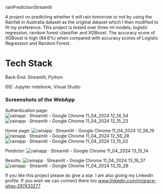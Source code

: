 rainPredictionStreamlit

A project on predicting whether it will rain tomorrow or not by using the Rainfall in Australia dataset as the original dataset which I then modified to fit my preference. This project is tested over three ml models; logistic regression, random forest classifier and XGBoost. The accuracy score of XGBoost is high (84.6%) when compared with accuracy scores of Logistic Regression and Random Forest.

# Tech Stack
Back-End: Streamlit, Python

IDE: Jupyter notebook, Visual Studio

### Screenshots of the WebApp
Authentication page:
![rainapp · Streamlit - Google Chrome 11_04_2024 12_14_54](https://github.com/Divinegrace05/rainPredictionStreamlit/assets/134943380/2ebdabc6-1e0e-4b47-84fc-9bd0dfad4e50)
![rainapp · Streamlit - Google Chrome 11_04_2024 12_15_23](https://github.com/Divinegrace05/rainPredictionStreamlit/assets/134943380/719a7bd4-da65-4a7a-a311-f42839cdb580)


Home page:
![rainapp · Streamlit - Google Chrome 11_04_2024 12_56_19](https://github.com/Divinegrace05/rainPredictionStreamlit/assets/134943380/9205c0f4-6b79-4c5b-ade9-c10ed51d008c)
![rainapp · Streamlit - Google Chrome 11_04_2024 12_56_28](https://github.com/Divinegrace05/rainPredictionStreamlit/assets/134943380/be939591-cfaf-4419-bcee-0c8ebbde71ce)
![rainapp · Streamlit - Google Chrome 11_04_2024 13_15_02](https://github.com/Divinegrace05/rainPredictionStreamlit/assets/134943380/b917db4a-9476-478a-b976-c65c011c9115)


Predictor:
![rainapp · Streamlit - Google Chrome 11_04_2024 13_15_14](https://github.com/Divinegrace05/rainPredictionStreamlit/assets/134943380/67a5cb54-5e5f-44f7-978f-25811a968f93)


Results:
![rainapp · Streamlit - Google Chrome 11_04_2024 13_16_37](https://github.com/Divinegrace05/rainPredictionStreamlit/assets/134943380/ecdf0af4-1aff-4745-aced-722a03f92ffb)
![rainapp · Streamlit - Google Chrome 11_04_2024 13_15_28](https://github.com/Divinegrace05/rainPredictionStreamlit/assets/134943380/6897dc2c-f2bb-46e6-b7c3-ed8b09eb584b)



If you like this project please do give a star. I am also giving my LinkedIn profile. If you wish we can connect there too
www.linkedin.com/in/grace-gitau-297433277

